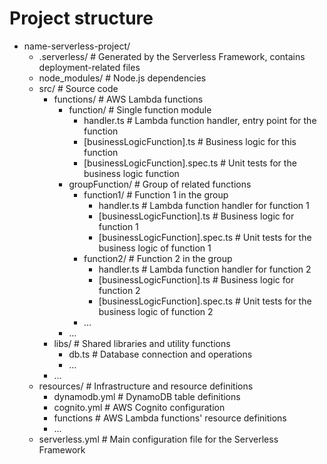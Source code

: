 # Project structure

- name-serverless-project/
  - .serverless/                            # Generated by the Serverless Framework, contains deployment-related files
  - node_modules/                           # Node.js dependencies
  - src/                                    # Source code
    - functions/                            # AWS Lambda functions
      - function/                           # Single function module
        - handler.ts                        # Lambda function handler, entry point for the function
        - [businessLogicFunction].ts        # Business logic for this function
        - [businessLogicFunction].spec.ts   # Unit tests for the business logic function
      - groupFunction/                      # Group of related functions
        - function1/                        # Function 1 in the group
          - handler.ts                      # Lambda function handler for function 1
          - [businessLogicFunction].ts      # Business logic for function 1
          - [businessLogicFunction].spec.ts # Unit tests for the business logic of function 1
        - function2/                        # Function 2 in the group
          - handler.ts                      # Lambda function handler for function 2
          - [businessLogicFunction].ts      # Business logic for function 2
          - [businessLogicFunction].spec.ts # Unit tests for the business logic of function 2
        - ...
      - ...
    - libs/                                 # Shared libraries and utility functions
      - db.ts                               # Database connection and operations
      - ...
    - ...
  - resources/                              # Infrastructure and resource definitions
    - dynamodb.yml                          # DynamoDB table definitions
    - cognito.yml                           # AWS Cognito configuration
    - functions                             # AWS Lambda functions' resource definitions
    - ...
  - serverless.yml                          # Main configuration file for the Serverless Framework